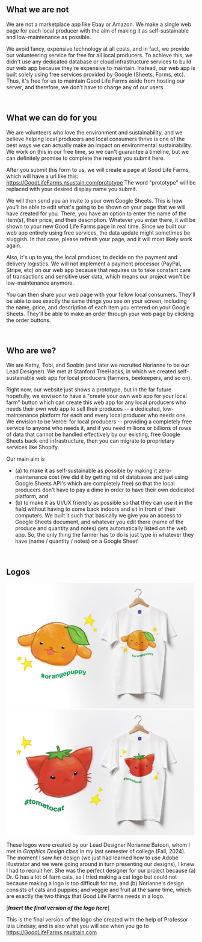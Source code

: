 <br>

## What we are not

We are not a marketplace app like Ebay or Amazon.
We make a single web page for each local producer with the aim of making it as self-sustainable and low-maintenance as possible.

We avoid fancy, expensive technology at all costs, and in fact, we provide our volunteering service for free for all local producers.
To achieve this, we didn't use any dedicated database or cloud infrastructure services to build our web app because they're expensive to maintain.
Instead, our web app is built solely using free services provided by Google (Sheets, Forms, etc).
Thus, it's free for us to maintain Good Life Farms aside from hosting our server, and therefore, we don't have to charge any of our users.

<br>

## What we can do for you

We are volunteers who love the environment and sustainability, and we believe helping local producers and local consumers thrive is one of the best ways we can actually make an impact on environmental sustainability.
We work on this in our free time, so we can't guarantee a timeline, but we can definitely promise to complete the request you submit here.

After you submit this form to us, we will create a page at Good Life Farms, which will have a url like this: https://GoodLifeFarms.nsustain.com/prototype
The word "prototype" will be replaced with your desired display name you submit.

We will then send you an invite to your own Google Sheets.
This is how you'll be able to edit what's going to be shown on your page that we will have created for you.
There, you have an option to enter the name of the item(s), their price, and their description.
Whatever you enter there, it will be shown to your new Good Life Farms page in real time.
Since we built our web app entirely using free services, the data update might sometimes be sluggish.
In that case, please refresh your page, and it will most likely work again.

Also, it's up to you, the local producer, to decide on the payment and delivery logistics.
We will not implement a payment processor (PayPal, Stripe, etc) on our web app because that requires us to take constant care of transactions and sensitive user data, which means our project won't be low-maintenance anymore.

You can then share your web page with your fellow local consumers.
They'll be able to see exactly the same things you see on your screen, including the name, price, and description of each item you entered on your Google Sheets.
They'll be able to make an order through your web page by clicking the order buttons.

<br>

## Who are we?

We are Kathy, Tobi, and Soobin (and later we recruited Norianne to be our Lead Designer).
We met at Stanford TreeHacks, in which we created self-sustainable web app for local producers (farmers, beekeepers, and so on).

Right now, our website just shows a prototype, but in the far future hopefully, we envision to have a "create your own web app for your local farm" button which can create this web app for any local producers who needs their own web app to sell their produces -- a dedicated, low-maintenance platform for each and every local producer who needs one.
We envision to be Vercel for local producers -- providing a completely free service to anyone who needs it, and if you need millions or billions of rows of data that cannot be handled effectively by our existing, free Google Sheets back-end infrastructure, then you can migrate to proprietary services like Shopify.

Our main aim is

- (a) to make it as self-sustainable as possible by making it zero-maintenance cost (we did it by getting rid of databases and just using Google Sheets API's which are completely free) so that the local producers don't have to pay a dime in order to have their own dedicated platform, and
- (b) to make it as UI/UX friendly as possible so that they can use it in the field without having to come back indoors and sit in front of their computers. We built it such that basically we give you an access to Google Sheets document, and whatever you edit there (name of the produce and quantity and notes) gets automatically listed on the web app. So, the only thing the farmer has to do is just type in whatever they have (name / quantity / notes) on a Google Sheet!

<br>

## Logos

<img src="public/orange_puppy_original.jpg"
     width="500px"
     alt="Orange Puppy">
<img src="public/tomato_cat_original.jpg"
     width="500px"
     alt="Tomato Cat">

These logos were created by our Lead Designer Norianne Batoon, whom I met in *Graphics Design* class in my last semester of college (Fall, 2024).
The moment I saw her design (we just had learned how to use Adobe Illustrator and we were going around in turn presenting our designs), I knew I had to recruit her.
She was the perfect designer for our project because (a) Dr. G has a lot of farm cats, so I tried making a cat logo but could not because making a logo is too difficult for me, and (b) Norianne's design consists of cats and puppies; and veggie and fruit at the same time, which are exactly the two things that Good Life Farms needs in a logo.

[***Insert the final version of the logo here***]

This is the final version of the logo she created with the help of Professor Izia Lindsay, and is also what you will see when you go to https://GoodLifeFarms.nsustain.com

<br>
